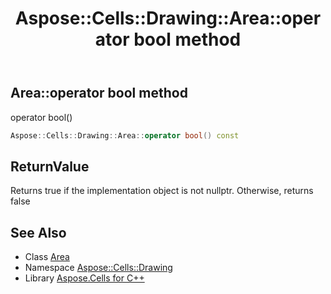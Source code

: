 ﻿---
title: Aspose::Cells::Drawing::Area::operator bool method
linktitle: operator bool
second_title: Aspose.Cells for C++ API Reference
description: 'Aspose::Cells::Drawing::Area::operator bool method. operator bool() in C++.'
type: docs
weight: 400
url: /cpp/aspose.cells.drawing/area/operator_bool/
---
## Area::operator bool method


operator bool()

```cpp
Aspose::Cells::Drawing::Area::operator bool() const
```


## ReturnValue

Returns true if the implementation object is not nullptr. Otherwise, returns false

## See Also

* Class [Area](../)
* Namespace [Aspose::Cells::Drawing](../../)
* Library [Aspose.Cells for C++](../../../)
